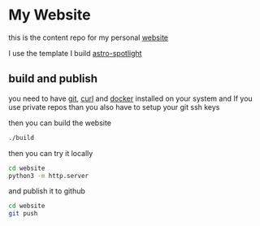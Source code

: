 # My Website

this is the content repo for my personal [website](https://elias-2001-de.github.io/) 

I use the template I build [astro-spotlight](https://github.com/elias-2001-de/astro-spotlight)

## build and publish


you need to have [git](https://git-scm.com/), [curl](https://curl.se/) and [docker](https://www.docker.com/) installed on your system and If you use private repos than you also have to setup your git ssh keys


then you can build the website 

```bash
./build
```

then you can try it locally 

```bash
cd website
python3 -m http.server
```

and publish it to github

```bash
cd website
git push
```